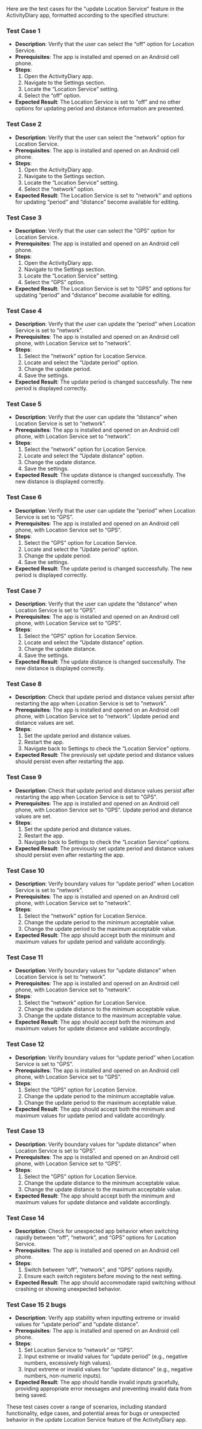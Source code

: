Here are the test cases for the "update Location Service" feature in the ActivityDiary app, formatted according to the specified structure:

### Test Case 1
- **Description**: Verify that the user can select the “off” option for Location Service.
- **Prerequisites**: The app is installed and opened on an Android cell phone.
- **Steps**:
  1. Open the ActivityDiary app.
  2. Navigate to the Settings section.
  3. Locate the “Location Service” setting.
  4. Select the “off” option.
- **Expected Result**: The Location Service is set to "off" and no other options for updating period and distance information are presented.

### Test Case 2
- **Description**: Verify that the user can select the “network” option for Location Service.
- **Prerequisites**: The app is installed and opened on an Android cell phone.
- **Steps**:
  1. Open the ActivityDiary app.
  2. Navigate to the Settings section.
  3. Locate the “Location Service” setting.
  4. Select the “network” option.
- **Expected Result**: The Location Service is set to "network" and options for updating “period” and “distance” become available for editing.

### Test Case 3
- **Description**: Verify that the user can select the “GPS” option for Location Service.
- **Prerequisites**: The app is installed and opened on an Android cell phone.
- **Steps**:
  1. Open the ActivityDiary app.
  2. Navigate to the Settings section.
  3. Locate the “Location Service” setting.
  4. Select the “GPS” option.
- **Expected Result**: The Location Service is set to "GPS" and options for updating “period” and “distance” become available for editing.

### Test Case 4
- **Description**: Verify that the user can update the “period” when Location Service is set to “network”.
- **Prerequisites**: The app is installed and opened on an Android cell phone, with Location Service set to “network”.
- **Steps**:
  1. Select the “network” option for Location Service.
  2. Locate and select the “Update period” option.
  3. Change the update period.
  4. Save the settings.
- **Expected Result**: The update period is changed successfully. The new period is displayed correctly.

### Test Case 5
- **Description**: Verify that the user can update the “distance” when Location Service is set to “network”.
- **Prerequisites**: The app is installed and opened on an Android cell phone, with Location Service set to “network”.
- **Steps**:
  1. Select the “network” option for Location Service.
  2. Locate and select the “Update distance” option.
  3. Change the update distance.
  4. Save the settings.
- **Expected Result**: The update distance is changed successfully. The new distance is displayed correctly.

### Test Case 6
- **Description**: Verify that the user can update the “period” when Location Service is set to “GPS”.
- **Prerequisites**: The app is installed and opened on an Android cell phone, with Location Service set to “GPS”.
- **Steps**:
  1. Select the “GPS” option for Location Service.
  2. Locate and select the “Update period” option.
  3. Change the update period.
  4. Save the settings.
- **Expected Result**: The update period is changed successfully. The new period is displayed correctly.

### Test Case 7
- **Description**: Verify that the user can update the “distance” when Location Service is set to “GPS”.
- **Prerequisites**: The app is installed and opened on an Android cell phone, with Location Service set to “GPS”.
- **Steps**:
  1. Select the “GPS” option for Location Service.
  2. Locate and select the “Update distance” option.
  3. Change the update distance.
  4. Save the settings.
- **Expected Result**: The update distance is changed successfully. The new distance is displayed correctly.

### Test Case 8
- **Description**: Check that update period and distance values persist after restarting the app when Location Service is set to "network".
- **Prerequisites**: The app is installed and opened on an Android cell phone, with Location Service set to “network”. Update period and distance values are set.
- **Steps**:
  1. Set the update period and distance values.
  2. Restart the app.
  3. Navigate back to Settings to check the “Location Service” options.
- **Expected Result**: The previously set update period and distance values should persist even after restarting the app.

### Test Case 9
- **Description**: Check that update period and distance values persist after restarting the app when Location Service is set to "GPS".
- **Prerequisites**: The app is installed and opened on an Android cell phone, with Location Service set to “GPS”. Update period and distance values are set.
- **Steps**:
  1. Set the update period and distance values.
  2. Restart the app.
  3. Navigate back to Settings to check the “Location Service” options.
- **Expected Result**: The previously set update period and distance values should persist even after restarting the app.

### Test Case 10
- **Description**: Verify boundary values for “update period” when Location Service is set to “network”.
- **Prerequisites**: The app is installed and opened on an Android cell phone, with Location Service set to “network”.
- **Steps**:
  1. Select the “network” option for Location Service.
  2. Change the update period to the minimum acceptable value.
  3. Change the update period to the maximum acceptable value.
- **Expected Result**: The app should accept both the minimum and maximum values for update period and validate accordingly.

### Test Case 11
- **Description**: Verify boundary values for “update distance” when Location Service is set to “network”.
- **Prerequisites**: The app is installed and opened on an Android cell phone, with Location Service set to “network”.
- **Steps**:
  1. Select the “network” option for Location Service.
  2. Change the update distance to the minimum acceptable value.
  3. Change the update distance to the maximum acceptable value.
- **Expected Result**: The app should accept both the minimum and maximum values for update distance and validate accordingly.

### Test Case 12
- **Description**: Verify boundary values for “update period” when Location Service is set to “GPS”.
- **Prerequisites**: The app is installed and opened on an Android cell phone, with Location Service set to “GPS”.
- **Steps**:
  1. Select the “GPS” option for Location Service.
  2. Change the update period to the minimum acceptable value.
  3. Change the update period to the maximum acceptable value.
- **Expected Result**: The app should accept both the minimum and maximum values for update period and validate accordingly.

### Test Case 13
- **Description**: Verify boundary values for “update distance” when Location Service is set to “GPS”.
- **Prerequisites**: The app is installed and opened on an Android cell phone, with Location Service set to “GPS”.
- **Steps**:
  1. Select the “GPS” option for Location Service.
  2. Change the update distance to the minimum acceptable value.
  3. Change the update distance to the maximum acceptable value.
- **Expected Result**: The app should accept both the minimum and maximum values for update distance and validate accordingly.

### Test Case 14
- **Description**: Check for unexpected app behavior when switching rapidly between “off”, “network”, and “GPS” options for Location Service.
- **Prerequisites**: The app is installed and opened on an Android cell phone.
- **Steps**:
  1. Switch between “off”, “network”, and “GPS” options rapidly.
  2. Ensure each switch registers before moving to the next setting.
- **Expected Result**: The app should accommodate rapid switching without crashing or showing unexpected behavior.

### Test Case 15 2 bugs
- **Description**: Verify app stability when inputting extreme or invalid values for “update period” and “update distance”.
- **Prerequisites**: The app is installed and opened on an Android cell phone.
- **Steps**:
  1. Set Location Service to “network” or “GPS”.
  2. Input extreme or invalid values for “update period” (e.g., negative numbers, excessively high values).
  3. Input extreme or invalid values for “update distance” (e.g., negative numbers, non-numeric inputs).
- **Expected Result**: The app should handle invalid inputs gracefully, providing appropriate error messages and preventing invalid data from being saved.

These test cases cover a range of scenarios, including standard functionality, edge cases, and potential areas for bugs or unexpected behavior in the update Location Service feature of the ActivityDiary app.